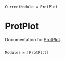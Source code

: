 ```@meta
CurrentModule = ProtPlot
```

# ProtPlot

Documentation for [ProtPlot](https://github.com/MurrellGroup/ProtPlot.jl).

```@index
```

```@autodocs
Modules = [ProtPlot]
```
